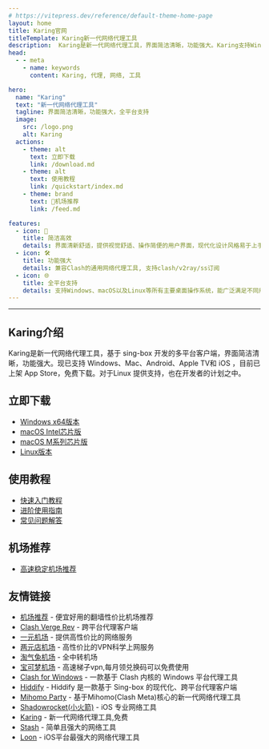 ```yaml
---
# https://vitepress.dev/reference/default-theme-home-page
layout: home
title: Karing官网
titleTemplate: Karing新一代网络代理工具
description:  Karing是新一代网络代理工具，界面简洁清晰，功能强大。Karing支持Windows、macOS以及Linux等所有主要桌面操作系统，能广泛满足不同用户的需求。
head:
  - - meta
    - name: keywords
      content: Karing, 代理, 网络, 工具

hero:
  name: "Karing"
  text: "新一代网络代理工具"
  tagline: 界面简洁清晰，功能强大，全平台支持
  image:
    src: /logo.png
    alt: Karing
  actions:
    - theme: alt
      text: 立即下载
      link: /download.md
    - theme: alt
      text: 使用教程
      link: /quickstart/index.md
    - theme: brand
      text: 🎉机场推荐
      link: /feed.md  

features:
  - icon: 🚀
    title: 简洁高效
    details: 界面清新舒适，提供视觉舒适、操作简便的用户界面，现代化设计风格易于上手
  - icon: 🛠️
    title: 功能强大
    details: 兼容Clash的通用网络代理工具, 支持clash/v2ray/ss订阅
  - icon: 🌐
    title: 全平台支持
    details: 支持Windows、macOS以及Linux等所有主要桌面操作系统，能广泛满足不同用户的需求
---
```


------
## Karing介绍

Karing是新一代网络代理工具，基于 sing-box 开发的多平台客户端，界面简洁清晰，功能强大。现已支持 Windows、Mac、Android、Apple TV和 iOS ，目前已上架 App Store，免费下载。对于Linux 提供支持，也在开发者的计划之中。

## 立即下载

- [Windows x64版本](/download.md#windows版本)
- [macOS Intel芯片版](/download.md#macos版本)
- [macOS M系列芯片版](/download.md#macos版本)
- [Linux版本](/download.md#linux版本)

## 使用教程

- [快速入门教程](/quickstart/index.md)
- [进阶使用指南](/quickstart/advanced.md)
- [常见问题解答](/faq.md)

## 机场推荐

- [高速稳定机场推荐](/feed.md)

## 友情链接

- [机场推荐](https://jichangtuijian.uk) - 便宜好用的翻墙性价比机场推荐
- [Clash Verge Rev](https://clash-verge-rev.org/) - 跨平台代理客户端
- [一元机场](https://1yuan.win/) - 提供高性价比的网络服务
- [两元店机场](http://2yuan.uk) - 高性价比的VPN科学上网服务
- [淘气兔机场](https://taoqitu.uk/) - 全中转机场
- [宝可梦机场](https://baokemeng.bid) - 高速梯子vpn,每月领兑换码可以免费使用
- [Clash for Windows](https://clashcn.org) - 一款基于 Clash 内核的 Windows 平台代理工具
- [Hiddify](https://hiddifycn.org) - Hiddify 是一款基于 Sing-box 的现代化、跨平台代理客户端
- [Mihomo Party](https://mihomo.bid) - 基于Mihomo(Clash Meta)核心的新一代网络代理工具
- [Shadowrocket(小火箭)](https://xiaohuojian.uk) - iOS 专业网络工具
- [Karing](https://karing.uk) - 新一代网络代理工具,免费
- [Stash](https://stashapp.uk) - 简单且强大的网络工具
- [Loon](https://nsloon.uk) - iOS平台最强大的网络代理工具